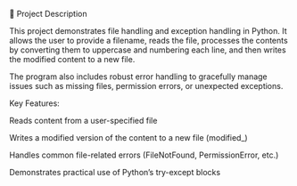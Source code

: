 📌 Project Description

This project demonstrates file handling and exception handling in Python.
It allows the user to provide a filename, reads the file, processes the contents by converting them to uppercase and numbering each line, and then writes the modified content to a new file.

The program also includes robust error handling to gracefully manage issues such as missing files, permission errors, or unexpected exceptions.

Key Features:

Reads content from a user-specified file

Writes a modified version of the content to a new file (modified_<filename>)

Handles common file-related errors (FileNotFound, PermissionError, etc.)

Demonstrates practical use of Python’s try-except blocks
